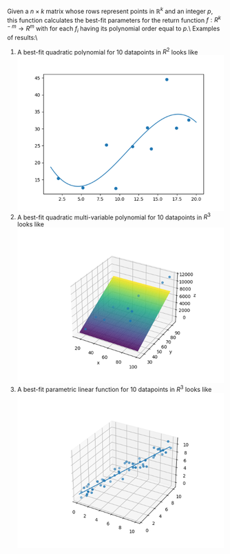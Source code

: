 Given a $n\times k$ matrix whose rows represent points in $\mathbb{R}^k$ and an integer $p$, this function calculates the best-fit parameters for the return function $f:R^{k-m}\to R^m$ with for each $f_i$ having its polynomial order equal to $p$.\\
Examples of results:\\
1. A best-fit quadratic polynomial for 10 datapoints in $R^2$ looks like
![Logo](test_2D.png)
2. A best-fit quadratic multi-variable polynomial for 10 datapoints in $R^3$ looks like
![Logo](test_3D.png)
3. A best-fit parametric linear function for 10 datapoints in $R^3$ looks like
![Logo](test_parametrisation.png)
